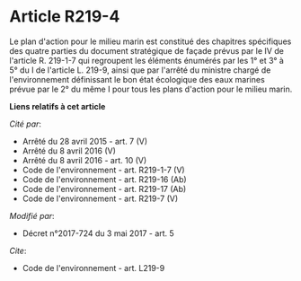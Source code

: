 # Article R219-4

Le plan d'action pour le milieu marin est constitué des chapitres spécifiques des quatre parties du document stratégique de
façade prévus par le IV de l'article R. 219-1-7 qui regroupent les éléments énumérés par les 1° et 3° à 5° du I de l'article
L. 219-9, ainsi que par l'arrêté du ministre chargé de l'environnement définissant le bon état écologique des eaux marines
prévue par le 2° du même I pour tous les plans d'action pour le milieu marin.

**Liens relatifs à cet article**

_Cité par_:

  - Arrêté du 28 avril 2015 - art. 7 (V)
  - Arrêté du 8 avril 2016 (V)
  - Arrêté du 8 avril 2016 - art. 10 (V)
  - Code de l'environnement - art. R219-1-7 (V)
  - Code de l'environnement - art. R219-16 (Ab)
  - Code de l'environnement - art. R219-17 (Ab)
  - Code de l'environnement - art. R219-7 (V)

_Modifié par_:

  - Décret n°2017-724 du 3 mai 2017 - art. 5

_Cite_:

  - Code de l'environnement - art. L219-9
